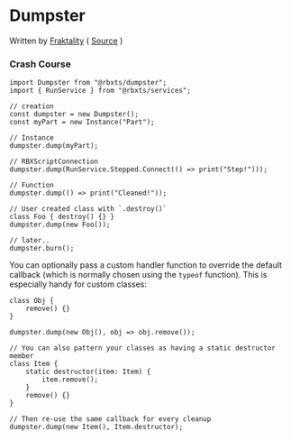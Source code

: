 # Dumpster

Written by [Fraktality](https://www.github.com/Fraktality) ( [Source](https://gist.github.com/Fraktality/f0ab4ad950698e9f08bb01bea486845e) )

### Crash Course
```TS
import Dumpster from "@rbxts/dumpster";
import { RunService } from "@rbxts/services";

// creation
const dumpster = new Dumpster();
const myPart = new Instance("Part");

// Instance
dumpster.dump(myPart);

// RBXScriptConnection
dumpster.dump(RunService.Stepped.Connect(() => print("Step!")));

// Function
dumpster.dump(() => print("Cleaned!"));

// User created class with `.destroy()`
class Foo { destroy() {} }
dumpster.dump(new Foo());

// later..
dumpster.burn();
```
You can optionally pass a custom handler function to override the default callback (which is normally chosen using the `typeof` function). This is especially handy for custom classes:
```TS
class Obj {
	remove() {}
}

dumpster.dump(new Obj(), obj => obj.remove());

// You can also pattern your classes as having a static destructor member
class Item {
	static destructor(item: Item) {
		item.remove();
	}
	remove() {}
}

// Then re-use the same callback for every cleanup
dumpster.dump(new Item(), Item.destructor);
```

